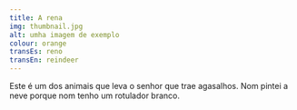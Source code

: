 ```yaml
---
title: A rena
img: thumbnail.jpg
alt: umha imagem de exemplo
colour: orange
transEs: reno
transEn: reindeer
---
```


Este é um dos animais que leva o senhor que trae agasalhos. Nom pintei a neve porque nom tenho um rotulador branco.